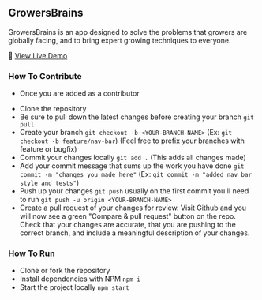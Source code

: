 ## GrowersBrains

GrowersBrains is an app designed to solve the problems that growers are globally facing, and to bring expert growing techniques to everyone. 

🌱 [View Live Demo](https://nataliepina.github.io/GrowersBrains)


### How To Contribute

* Once you are added as a contributor
- Clone the repository
- Be sure to pull down the latest changes before creating your branch `git pull` 
- Create your branch `git checkout -b <YOUR-BRANCH-NAME>` (Ex: `git checkout -b feature/nav-bar`) (Feel free to prefix your branches with feature or bugfix)
- Commit your changes locally `git add .` (This adds all changes made)
- Add your commit message that sums up the work you have done `git commit -m "changes you made here"` (Ex: `git commit -m "added nav bar style and tests"`)
- Push up your changes `git push` usually on the first commit you'll need to run `git push -u origin <YOUR-BRANCH-NAME>`
- Create a pull request of your changes for review. Visit Github and you will now see a green "Compare & pull request" button on the repo. Check that your changes are accurate, that you are pushing to the correct branch, and include a meaningful description of your changes.


### How To Run
- Clone or fork the repository
- Install dependencies with NPM `npm i`
- Start the project locally `npm start`
